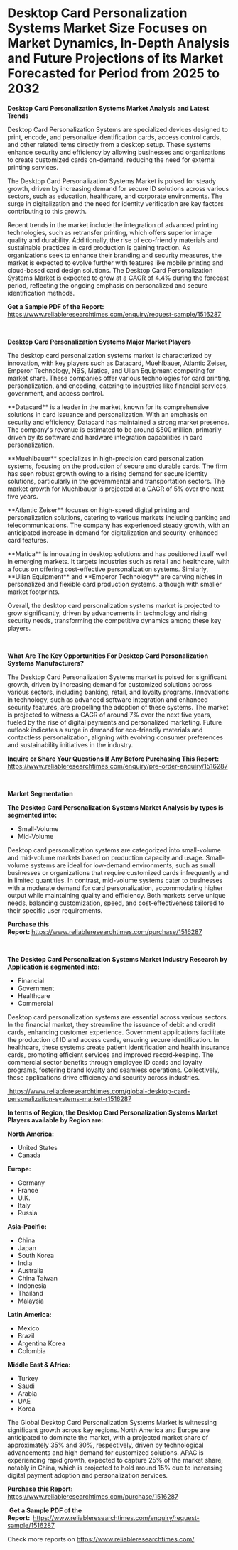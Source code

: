 <p><h1>Desktop Card Personalization Systems Market Size Focuses on Market Dynamics, In-Depth Analysis and Future Projections of its Market Forecasted for Period from 2025 to 2032</h1></p><p><strong>Desktop Card Personalization Systems Market Analysis and Latest Trends</strong></p>
<p><p>Desktop Card Personalization Systems are specialized devices designed to print, encode, and personalize identification cards, access control cards, and other related items directly from a desktop setup. These systems enhance security and efficiency by allowing businesses and organizations to create customized cards on-demand, reducing the need for external printing services.</p><p>The Desktop Card Personalization Systems Market is poised for steady growth, driven by increasing demand for secure ID solutions across various sectors, such as education, healthcare, and corporate environments. The surge in digitalization and the need for identity verification are key factors contributing to this growth. </p><p>Recent trends in the market include the integration of advanced printing technologies, such as retransfer printing, which offers superior image quality and durability. Additionally, the rise of eco-friendly materials and sustainable practices in card production is gaining traction. As organizations seek to enhance their branding and security measures, the market is expected to evolve further with features like mobile printing and cloud-based card design solutions. The Desktop Card Personalization Systems Market is expected to grow at a CAGR of 4.4% during the forecast period, reflecting the ongoing emphasis on personalized and secure identification methods.</p></p>
<p><strong>Get a Sample PDF of the Report:&nbsp;</strong> <a href="https://www.reliableresearchtimes.com/enquiry/request-sample/1516287?utm_campaign=3063&utm_medium=2&utm_source=Github&utm_content=ia&utm_term=30032025&utm_id=desktop-card-personalization-systems">https://www.reliableresearchtimes.com/enquiry/request-sample/1516287</a></p>
<p>&nbsp;</p>
<p><strong>Desktop Card Personalization Systems Major Market Players</strong></p>
<p><p>The desktop card personalization systems market is characterized by innovation, with key players such as Datacard, Muehlbauer, Atlantic Zeiser, Emperor Technology, NBS, Matica, and Ulian Equipment competing for market share. These companies offer various technologies for card printing, personalization, and encoding, catering to industries like financial services, government, and access control.</p><p>**Datacard** is a leader in the market, known for its comprehensive solutions in card issuance and personalization. With an emphasis on security and efficiency, Datacard has maintained a strong market presence. The company's revenue is estimated to be around $500 million, primarily driven by its software and hardware integration capabilities in card personalization.</p><p>**Muehlbauer** specializes in high-precision card personalization systems, focusing on the production of secure and durable cards. The firm has seen robust growth owing to a rising demand for secure identity solutions, particularly in the governmental and transportation sectors. The market growth for Muehlbauer is projected at a CAGR of 5% over the next five years.</p><p>**Atlantic Zeiser** focuses on high-speed digital printing and personalization solutions, catering to various markets including banking and telecommunications. The company has experienced steady growth, with an anticipated increase in demand for digitalization and security-enhanced card features.</p><p>**Matica** is innovating in desktop solutions and has positioned itself well in emerging markets. It targets industries such as retail and healthcare, with a focus on offering cost-effective personalization systems. Similarly, **Ulian Equipment** and **Emperor Technology** are carving niches in personalized and flexible card production systems, although with smaller market footprints.</p><p>Overall, the desktop card personalization systems market is projected to grow significantly, driven by advancements in technology and rising security needs, transforming the competitive dynamics among these key players.</p></p>
<p>&nbsp;</p>
<p><strong>What Are The Key Opportunities For Desktop Card Personalization Systems Manufacturers?</strong></p>
<p><p>The Desktop Card Personalization Systems market is poised for significant growth, driven by increasing demand for customized solutions across various sectors, including banking, retail, and loyalty programs. Innovations in technology, such as advanced software integration and enhanced security features, are propelling the adoption of these systems. The market is projected to witness a CAGR of around 7% over the next five years, fueled by the rise of digital payments and personalized marketing. Future outlook indicates a surge in demand for eco-friendly materials and contactless personalization, aligning with evolving consumer preferences and sustainability initiatives in the industry.</p></p>
<p><strong>Inquire or Share Your Questions If Any Before Purchasing This Report:</strong> <a href="https://www.reliableresearchtimes.com/enquiry/pre-order-enquiry/1516287?utm_campaign=3063&utm_medium=2&utm_source=Github&utm_content=ia&utm_term=30032025&utm_id=desktop-card-personalization-systems">https://www.reliableresearchtimes.com/enquiry/pre-order-enquiry/1516287</a></p>
<p>&nbsp;</p>
<p><strong>Market Segmentation</strong></p>
<p><strong>The Desktop Card Personalization Systems Market Analysis by types is segmented into:</strong></p>
<p><ul><li>Small-Volume</li><li>Mid-Volume</li></ul></p>
<p><p>Desktop card personalization systems are categorized into small-volume and mid-volume markets based on production capacity and usage. Small-volume systems are ideal for low-demand environments, such as small businesses or organizations that require customized cards infrequently and in limited quantities. In contrast, mid-volume systems cater to businesses with a moderate demand for card personalization, accommodating higher output while maintaining quality and efficiency. Both markets serve unique needs, balancing customization, speed, and cost-effectiveness tailored to their specific user requirements.</p></p>
<p><strong>Purchase this Report:&nbsp;</strong><a href="https://www.reliableresearchtimes.com/purchase/1516287?utm_campaign=3063&utm_medium=2&utm_source=Github&utm_content=ia&utm_term=30032025&utm_id=desktop-card-personalization-systems">https://www.reliableresearchtimes.com/purchase/1516287</a></p>
<p>&nbsp;</p>
<p><strong>The Desktop Card Personalization Systems Market Industry Research by Application is segmented into:</strong></p>
<p><ul><li>Financial</li><li>Government</li><li>Healthcare</li><li>Commercial</li></ul></p>
<p><p>Desktop card personalization systems are essential across various sectors. In the financial market, they streamline the issuance of debit and credit cards, enhancing customer experience. Government applications facilitate the production of ID and access cards, ensuring secure identification. In healthcare, these systems create patient identification and health insurance cards, promoting efficient services and improved record-keeping. The commercial sector benefits through employee ID cards and loyalty programs, fostering brand loyalty and seamless operations. Collectively, these applications drive efficiency and security across industries.</p></p>
<p><a href="https://www.reliableresearchtimes.com/global-desktop-card-personalization-systems-market-r1516287?utm_campaign=3063&utm_medium=2&utm_source=Github&utm_content=ia&utm_term=30032025&utm_id=desktop-card-personalization-systems">&nbsp;https://www.reliableresearchtimes.com/global-desktop-card-personalization-systems-market-r1516287</a></p>
<p><strong>In terms of Region, the Desktop Card Personalization Systems Market Players available by Region are:</strong></p>
<p>
    <p> <strong> North America: </strong>
        <ul>
            <li>United States</li>
            <li>Canada</li>
        </ul>
        </p> 
    <p> <strong> Europe: </strong>
        <ul>
            <li>Germany</li>
            <li>France</li>
            <li>U.K.</li>
            <li>Italy</li>
            <li>Russia</li>
        </ul>
        </p> 
    <p> <strong> Asia-Pacific: </strong>
        <ul>
            <li>China</li>
            <li>Japan</li>
            <li>South Korea</li>
            <li>India</li>
            <li>Australia</li>
            <li>China Taiwan</li>
            <li>Indonesia</li>
            <li>Thailand</li>
            <li>Malaysia</li>
        </ul>
        </p> 
    <p> <strong> Latin America: </strong>
        <ul>
            <li>Mexico</li>
            <li>Brazil</li>
            <li>Argentina Korea</li>
            <li>Colombia</li>
        </ul>
        </p> 
    <p> <strong> Middle East & Africa: </strong>
        <ul>
            <li>Turkey</li>
            <li>Saudi</li>
            <li>Arabia</li>
            <li>UAE</li>
            <li>Korea</li>
        </ul>
    </p>
    </p>
<p><p>The Global Desktop Card Personalization Systems Market is witnessing significant growth across key regions. North America and Europe are anticipated to dominate the market, with a projected market share of approximately 35% and 30%, respectively, driven by technological advancements and high demand for customized solutions. APAC is experiencing rapid growth, expected to capture 25% of the market share, notably in China, which is projected to hold around 15% due to increasing digital payment adoption and personalization services.</p></p>
<p><strong>Purchase this Report: </strong><a href="https://www.reliableresearchtimes.com/purchase/1516287?utm_campaign=3063&utm_medium=2&utm_source=Github&utm_content=ia&utm_term=30032025&utm_id=desktop-card-personalization-systems">https://www.reliableresearchtimes.com/purchase/1516287</a></p>
<p>&nbsp;<strong>Get a Sample PDF of the Report:&nbsp;&nbsp;</strong><a href="https://www.reliableresearchtimes.com/enquiry/request-sample/1516287?utm_campaign=3063&utm_medium=2&utm_source=Github&utm_content=ia&utm_term=30032025&utm_id=desktop-card-personalization-systems">https://www.reliableresearchtimes.com/enquiry/request-sample/1516287</a></p>
<p><strong></strong></p>
<p>Check more reports on <a href="https://www.reliableresearchtimes.com/?utm_campaign=3063&utm_medium=2&utm_source=Github&utm_content=ia&utm_term=30032025&utm_id=desktop-card-personalization-systems">https://www.reliableresearchtimes.com/</a></p>